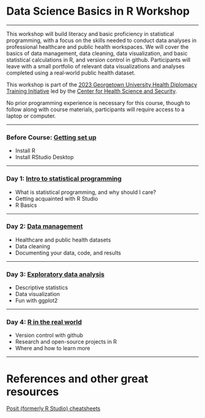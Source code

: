# Data Science Basics in R Workshop

---

This workshop will build literacy and basic proficiency in statistical programming, with a focus on the skills needed to conduct data analyses in professional healthcare and public health workspaces. We will cover the basics of data management, data cleaning, data visualization, and basic statistical calculations in R, and version control in github. Participants will leave with a small portfolio of relevant data visualizations and analyses completed using a real‐world public health dataset.

This workshop is part of the [2023 Georgetown University Health Diplomacy Training Initiative](https://ghss.georgetown.edu/health-diplomacy-training-initiative/#) led by the [Center for Health Science and Security](https://ghss.georgetown.edu/). 

No prior programming experience is necessary for this course, though to follow along with course materials, participants will require access to a laptop or computer.

---

### Before Course: [Getting set up](https://github.com/seaneff/data-science-basics-2023/tree/main/before_course)
-   Install R
-   Install RStudio Desktop
---

### Day 1: [Intro to statistical programming](https://github.com/seaneff/data-science-basics-2023/tree/main/day1)
-   What is statistical programming, and why should I care?
-   Getting acquainted with R Studio
-   R Basics

---

### Day 2: [Data management](https://github.com/seaneff/data-science-basics-2023/tree/main/day2)
-   Healthcare and public health datasets
-   Data cleaning
-   Documenting your data, code, and results

---

### Day 3: [Exploratory data analysis](https://github.com/seaneff/data-science-basics-2023/tree/main/day3)
-   Descriptive statistics
-   Data visualization
-   Fun with ggplot2

---

### Day 4: [R in the real world](https://github.com/seaneff/data-science-basics-2023/tree/main/day4)
-   Version control with github
-   Research and open-source projects in R
-   Where and how to learn more

-------

# References and other great resources

[Posit (formerly R Studio) cheatsheets](https://posit.co/resources/cheatsheets/)





